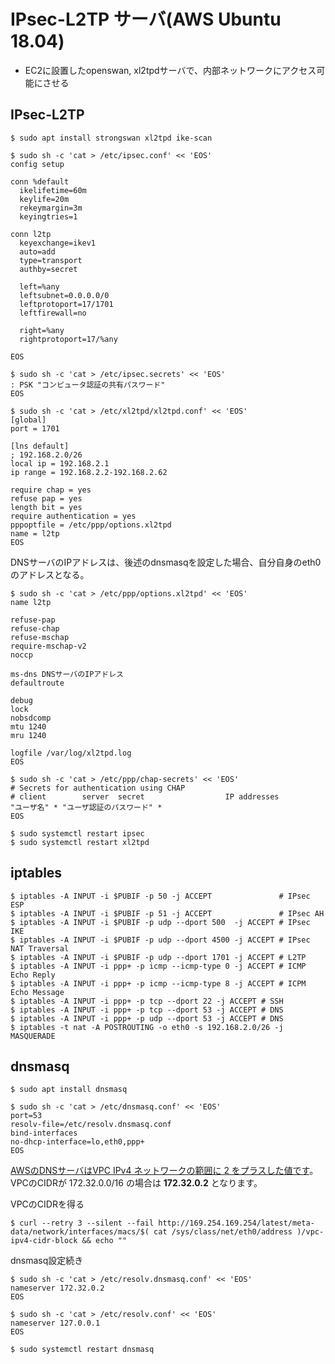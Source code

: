 # IPsec-L2TP サーバ(AWS Ubuntu 18.04)

* EC2に設置したopenswan, xl2tpdサーバで、内部ネットワークにアクセス可能にさせる

## IPsec-L2TP

	$ sudo apt install strongswan xl2tpd ike-scan

	$ sudo sh -c 'cat > /etc/ipsec.conf' << 'EOS'
	config setup
	
	conn %default
	  ikelifetime=60m
	  keylife=20m
	  rekeymargin=3m
	  keyingtries=1
	
	conn l2tp
	  keyexchange=ikev1
	  auto=add
	  type=transport
	  authby=secret
	
	  left=%any
	  leftsubnet=0.0.0.0/0
	  leftprotoport=17/1701
	  leftfirewall=no
	
	  right=%any
	  rightprotoport=17/%any
	
	EOS

	$ sudo sh -c 'cat > /etc/ipsec.secrets' << 'EOS'
	: PSK "コンピュータ認証の共有パスワード"
	EOS

	$ sudo sh -c 'cat > /etc/xl2tpd/xl2tpd.conf' << 'EOS'
	[global]
	port = 1701
	
	[lns default]
	; 192.168.2.0/26
	local ip = 192.168.2.1
	ip range = 192.168.2.2-192.168.2.62
	
	require chap = yes
	refuse pap = yes
	length bit = yes
	require authentication = yes
	pppoptfile = /etc/ppp/options.xl2tpd
	name = l2tp
	EOS

DNSサーバのIPアドレスは、後述のdnsmasqを設定した場合、自分自身のeth0のアドレスとなる。

	$ sudo sh -c 'cat > /etc/ppp/options.xl2tpd' << 'EOS'
	name l2tp
	
	refuse-pap
	refuse-chap
	refuse-mschap
	require-mschap-v2
	noccp
	
	ms-dns DNSサーバのIPアドレス
	defaultroute
	
	debug
	lock
	nobsdcomp
	mtu 1240
	mru 1240
	
	logfile /var/log/xl2tpd.log
	EOS

	$ sudo sh -c 'cat > /etc/ppp/chap-secrets' << 'EOS'
	# Secrets for authentication using CHAP
	# client        server  secret                  IP addresses
	"ユーザ名" * "ユーザ認証のパスワード" *
	EOS

	$ sudo systemctl restart ipsec
	$ sudo systemctl restart xl2tpd

## iptables

	$ iptables -A INPUT -i $PUBIF -p 50 -j ACCEPT               # IPsec ESP
	$ iptables -A INPUT -i $PUBIF -p 51 -j ACCEPT               # IPsec AH
	$ iptables -A INPUT -i $PUBIF -p udp --dport 500  -j ACCEPT # IPsec IKE
	$ iptables -A INPUT -i $PUBIF -p udp --dport 4500 -j ACCEPT # IPsec NAT Traversal
	$ iptables -A INPUT -i $PUBIF -p udp --dport 1701 -j ACCEPT # L2TP
	$ iptables -A INPUT -i ppp+ -p icmp --icmp-type 0 -j ACCEPT # ICMP Echo Reply
	$ iptables -A INPUT -i ppp+ -p icmp --icmp-type 8 -j ACCEPT # ICPM Echo Message
	$ iptables -A INPUT -i ppp+ -p tcp --dport 22 -j ACCEPT # SSH
	$ iptables -A INPUT -i ppp+ -p tcp --dport 53 -j ACCEPT # DNS
	$ iptables -A INPUT -i ppp+ -p udp --dport 53 -j ACCEPT # DNS
	$ iptables -t nat -A POSTROUTING -o eth0 -s 192.168.2.0/26 -j MASQUERADE

## dnsmasq

	$ sudo apt install dnsmasq

	$ sudo sh -c 'cat > /etc/dnsmasq.conf' << 'EOS'
	port=53
	resolv-file=/etc/resolv.dnsmasq.conf
	bind-interfaces
	no-dhcp-interface=lo,eth0,ppp+
	EOS

[AWSのDNSサーバはVPC IPv4 ネットワークの範囲に 2 をプラスした値です](https://docs.aws.amazon.com/ja_jp/vpc/latest/userguide/VPC_DHCP_Options.html#AmazonDNS)。VPCのCIDRが 172.32.0.0/16 の場合は **172.32.0.2** となります。

VPCのCIDRを得る

	$ curl --retry 3 --silent --fail http://169.254.169.254/latest/meta-data/network/interfaces/macs/$( cat /sys/class/net/eth0/address )/vpc-ipv4-cidr-block && echo ""

dnsmasq設定続き

	$ sudo sh -c 'cat > /etc/resolv.dnsmasq.conf' << 'EOS'
	nameserver 172.32.0.2
	EOS

	$ sudo sh -c 'cat > /etc/resolv.conf' << 'EOS'
	nameserver 127.0.0.1
	EOS

	$ sudo systemctl restart dnsmasq


